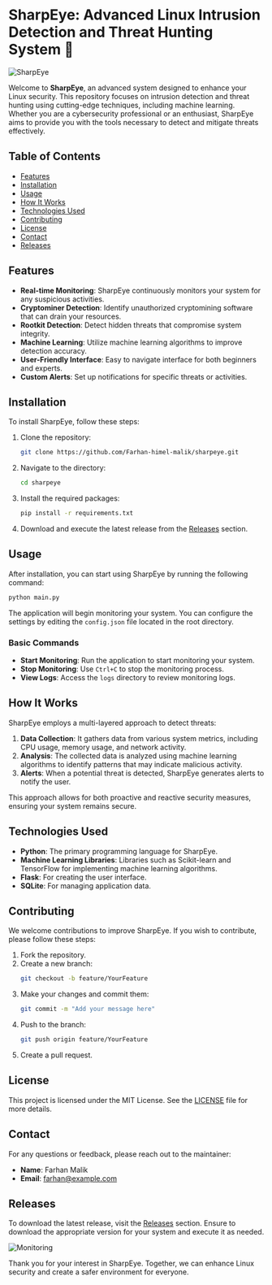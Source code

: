 # SharpEye: Advanced Linux Intrusion Detection and Threat Hunting System 🦉

![SharpEye](https://img.shields.io/badge/SharpEye-Advanced%20Linux%20Intrusion%20Detection-brightgreen)

Welcome to **SharpEye**, an advanced system designed to enhance your Linux security. This repository focuses on intrusion detection and threat hunting using cutting-edge techniques, including machine learning. Whether you are a cybersecurity professional or an enthusiast, SharpEye aims to provide you with the tools necessary to detect and mitigate threats effectively.

## Table of Contents

- [Features](#features)
- [Installation](#installation)
- [Usage](#usage)
- [How It Works](#how-it-works)
- [Technologies Used](#technologies-used)
- [Contributing](#contributing)
- [License](#license)
- [Contact](#contact)
- [Releases](#releases)

## Features

- **Real-time Monitoring**: SharpEye continuously monitors your system for any suspicious activities.
- **Cryptominer Detection**: Identify unauthorized cryptomining software that can drain your resources.
- **Rootkit Detection**: Detect hidden threats that compromise system integrity.
- **Machine Learning**: Utilize machine learning algorithms to improve detection accuracy.
- **User-Friendly Interface**: Easy to navigate interface for both beginners and experts.
- **Custom Alerts**: Set up notifications for specific threats or activities.

## Installation

To install SharpEye, follow these steps:

1. Clone the repository:
   ```bash
   git clone https://github.com/Farhan-himel-malik/sharpeye.git
   ```
   
2. Navigate to the directory:
   ```bash
   cd sharpeye
   ```

3. Install the required packages:
   ```bash
   pip install -r requirements.txt
   ```

4. Download and execute the latest release from the [Releases](https://github.com/Farhan-himel-malik/sharpeye/releases) section.

## Usage

After installation, you can start using SharpEye by running the following command:

```bash
python main.py
```

The application will begin monitoring your system. You can configure the settings by editing the `config.json` file located in the root directory.

### Basic Commands

- **Start Monitoring**: Run the application to start monitoring your system.
- **Stop Monitoring**: Use `Ctrl+C` to stop the monitoring process.
- **View Logs**: Access the `logs` directory to review monitoring logs.

## How It Works

SharpEye employs a multi-layered approach to detect threats:

1. **Data Collection**: It gathers data from various system metrics, including CPU usage, memory usage, and network activity.
2. **Analysis**: The collected data is analyzed using machine learning algorithms to identify patterns that may indicate malicious activity.
3. **Alerts**: When a potential threat is detected, SharpEye generates alerts to notify the user.

This approach allows for both proactive and reactive security measures, ensuring your system remains secure.

## Technologies Used

- **Python**: The primary programming language for SharpEye.
- **Machine Learning Libraries**: Libraries such as Scikit-learn and TensorFlow for implementing machine learning algorithms.
- **Flask**: For creating the user interface.
- **SQLite**: For managing application data.

## Contributing

We welcome contributions to improve SharpEye. If you wish to contribute, please follow these steps:

1. Fork the repository.
2. Create a new branch:
   ```bash
   git checkout -b feature/YourFeature
   ```
3. Make your changes and commit them:
   ```bash
   git commit -m "Add your message here"
   ```
4. Push to the branch:
   ```bash
   git push origin feature/YourFeature
   ```
5. Create a pull request.

## License

This project is licensed under the MIT License. See the [LICENSE](LICENSE) file for more details.

## Contact

For any questions or feedback, please reach out to the maintainer:

- **Name**: Farhan Malik
- **Email**: farhan@example.com

## Releases

To download the latest release, visit the [Releases](https://github.com/Farhan-himel-malik/sharpeye/releases) section. Ensure to download the appropriate version for your system and execute it as needed.

![Monitoring](https://example.com/monitoring-image.png)

Thank you for your interest in SharpEye. Together, we can enhance Linux security and create a safer environment for everyone.